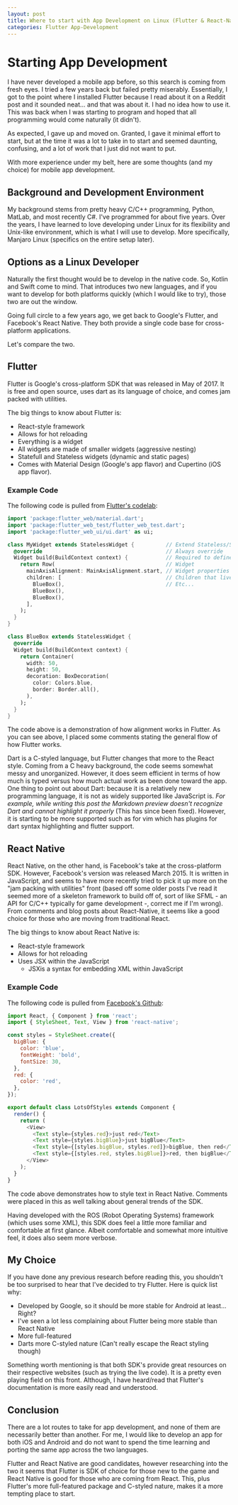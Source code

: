 ```yaml
---
layout: post
title: Where to start with App Development on Linux (Flutter & React-Native)
categories: Flutter App-Development
---
```


# Starting App Development
I have never developed a mobile app before, so this search is coming from fresh eyes. I tried a few years back but failed pretty miserably. Essentially, I got to the point where I installed Flutter because I read about it on a Reddit post and it sounded neat... and that was about it. I had no idea how to use it. This was back when I was starting to program and hoped that all programming would come naturally (it didn't).

As expected, I gave up and moved on. Granted, I gave it minimal effort to start, but at the time it was a lot to take in to start and seemed daunting, confusing, and a lot of work that I just did not want to put.

With more experience under my belt, here are some thoughts (and my choice) for mobile app development.

## Background and Development Environment
My background stems from pretty heavy C/C++ programming, Python, MatLab, and most recently C#. I've programmed for about five years. Over the years, I have learned to love developing under Linux for its flexibility and Unix-like environment, which is what I will use to develop. More specifically, Manjaro Linux (specifics on the entire setup later).

## Options as a Linux Developer
Naturally the first thought would be to develop in the native code. So, Kotlin and Swift come to mind. That introduces two new languages, and if you want to develop for both platforms quickly (which I would like to try), those two are out the window.

Going full circle to a few years ago, we get back to Google's Flutter, and Facebook's React Native. They both provide a single code base for cross-platform applications. 

Let's compare the two.

## Flutter
Flutter is Google's cross-platform SDK that was released in May of 2017. It is free and open source, uses dart as its language of choice, and comes jam packed with utilities.

The big things to know about Flutter is:

* React-style framework
* Allows for hot reloading
* Everything is a widget
* All widgets are made of smaller widgets (aggressive nesting)
* Statefull and Stateless widgets (dynamic and static pages)
* Comes with Material Design (Google's app flavor) and Cupertino (iOS app flavor).

### Example Code
The following code is pulled from [Flutter's codelab](https://flutter.dev/docs/codelabs/layout-basics):

``` dart
import 'package:flutter_web/material.dart';
import 'package:flutter_web_test/flutter_web_test.dart';
import 'package:flutter_web_ui/ui.dart' as ui;

class MyWidget extends StatelessWidget {          // Extend Stateless/Statefull Widget
  @override                                       // Always override
  Widget build(BuildContext context) {            // Required to define the class
    return Row(                                   // Widget
      mainAxisAlignment: MainAxisAlignment.start, // Widget properties
      children: [                                 // Children that live in side the property
        BlueBox(),                                // Etc...
        BlueBox(),
        BlueBox(),
      ],
    );
  }
}

class BlueBox extends StatelessWidget {
  @override
  Widget build(BuildContext context) {
    return Container(
      width: 50,
      height: 50,
      decoration: BoxDecoration(
        color: Colors.blue,
        border: Border.all(),
      ),
    );
  }
}
```

The code above is a demonstration of how alignment works in Flutter. As you can see above, I placed some comments stating the general flow of how Flutter works. 

Dart is a C-styled language, but Flutter changes that more to the React style. Coming from a C heavy background, the code seems somewhat messy and unorganized. However, it does seem efficient in terms of how much is typed versus how much actual work as been done toward the app. One thing to point out about Dart: because it is a relatively new programming language, it is not as widely supported like JavaScript is. *For example, while writing this post the Markdown preview doesn't recognize Dart and cannot highlight it properly* (This has since been fixed). However, it is starting to be more supported such as for vim which has plugins for dart syntax highlighting and flutter support. 

## React Native
React Native, on the other hand, is Facebook's take at the cross-platform SDK. However, Facebook's version was released March 2015. It is written in JavaScript, and seems to have more recently tried to pick it up more on the "jam packing with utilities" front (based off some older posts I've read it seemed more of a skeleton framework to build off of, sort of like SFML - an API for C/C++ typically for game development -, correct me if I'm wrong). From comments and blog posts about React-Native, it seems like a good choice for those who are moving from traditional React.

The big things to know about React Native is:

* React-style framework
* Allows for hot reloading
* Uses JSX within the JavaScript
    * JSXis a syntax for embedding XML within JavaScript

### Example Code
The following code is pulled from [Facebook's Github](https://facebook.github.io/react-native/docs/tutorial):

``` javascript
import React, { Component } from 'react';
import { StyleSheet, Text, View } from 'react-native';

const styles = StyleSheet.create({
  bigBlue: {
    color: 'blue',
    fontWeight: 'bold',
    fontSize: 30,
  },
  red: {
    color: 'red',
  },
});

export default class LotsOfStyles extends Component {                         // App Extends component
  render() {                                                                  // All the stuff you want to draw
    return (
      <View>                                                                  // XML-like styling
        <Text style={styles.red}>just red</Text>
        <Text style={styles.bigBlue}>just bigBlue</Text>
        <Text style={[styles.bigBlue, styles.red]}>bigBlue, then red</Text>
        <Text style={[styles.red, styles.bigBlue]}>red, then bigBlue</Text>
      </View>
    );
  }
}
```

The code above demonstrates how to style text in React Native. Comments were placed in this as well talking about general trends of the SDK.

Having developed with the ROS (Robot Operating Systems) framework (which uses some XML), this SDK does feel a little more familiar and comfortable at first glance. Albeit comfortable and somewhat more intuitive feel, it does also seem more verbose. 

## My Choice
If you have done any previous research before reading this, you shouldn't be too surprised to hear that I've decided to try Flutter. Here is quick list why:

* Developed by Google, so it should be more stable for Android at least... Right?
* I've seen a lot less complaining about Flutter being more stable than React Native
* More full-featured
* Darts more C-styled nature (Can't really escape the React styling though)

Something worth mentioning is that both SDK's provide great resources on their respective websites (such as trying the live code). It is a pretty even playing field on this front. Although, I have heard/read that Flutter's documentation is more easily read and understood. 

## Conclusion
There are a lot routes to take for app development, and none of them are necessarily better than another. For me, I would like to develop an app for both iOS and Android and do not want to spend the time learning and porting the same app across the two languages. 

Flutter and React Native are good candidates, however researching into the two it seems that Flutter is SDK of choice for those new to the game and React Native is good for those who are coming from React. This, plus Flutter's more full-featured package and C-styled nature, makes it a more tempting place to start.

<!-- If you enjoyed this article, be sure to follow up by reading:  -->

<!-- * How to install Flutter -->
<!-- * Starting with Flutter -->
